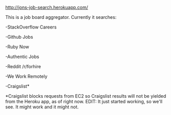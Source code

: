 

http://jons-job-search.herokuapp.com/

This is a job board aggregator. Currently it searches:

-StackOverflow Careers

-Github Jobs

-Ruby Now

-Authentic Jobs

-Reddit /r/forhire

-We Work Remotely

-Craigslist*

*Craigslist blocks requests from EC2 so Craigslist results will not be yielded from the Heroku app, as of right now. EDIT: It just started working, so we'll see. It might work and it might not.
